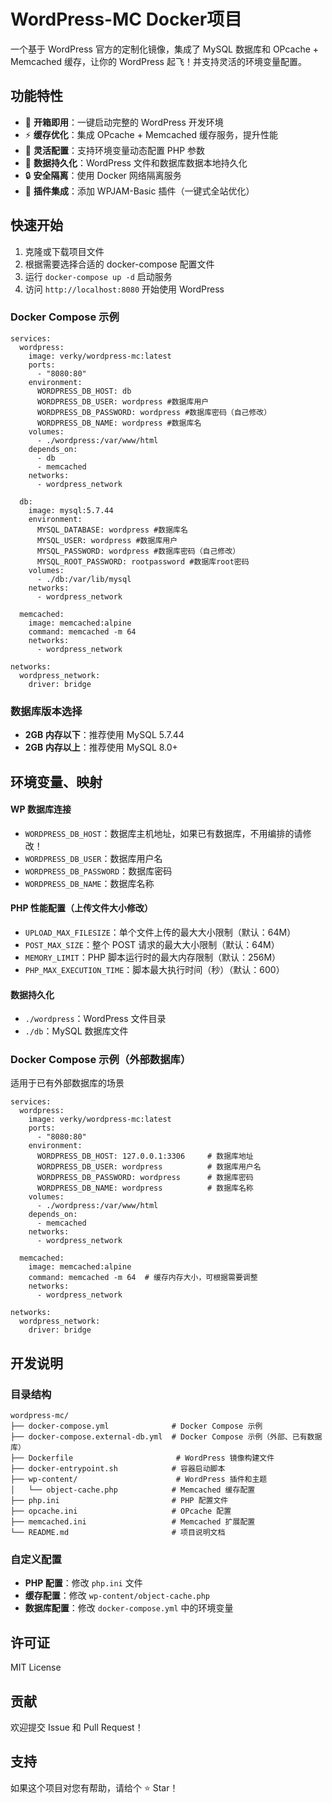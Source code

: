 # WordPress-MC Docker项目

一个基于 WordPress 官方的定制化镜像，集成了 MySQL 数据库和 OPcache + Memcached 缓存，让你的 WordPress 起飞！并支持灵活的环境变量配置。

## 功能特性

- 🚀 **开箱即用**：一键启动完整的 WordPress 开发环境
- ⚡ **缓存优化**：集成 OPcache + Memcached 缓存服务，提升性能
- 🔧 **灵活配置**：支持环境变量动态配置 PHP 参数
- 📁 **数据持久化**：WordPress 文件和数据库数据本地持久化
- 🔒 **安全隔离**：使用 Docker 网络隔离服务
- 🎈 **插件集成**：添加 WPJAM-Basic 插件（一键式全站优化）

## 快速开始

1. 克隆或下载项目文件
2. 根据需要选择合适的 docker-compose 配置文件
3. 运行 `docker-compose up -d` 启动服务
4. 访问 `http://localhost:8080` 开始使用 WordPress

### Docker Compose 示例

```
services:
  wordpress:
    image: verky/wordpress-mc:latest
    ports:
      - "8080:80"
    environment:
      WORDPRESS_DB_HOST: db
      WORDPRESS_DB_USER: wordpress #数据库用户
      WORDPRESS_DB_PASSWORD: wordpress #数据库密码（自己修改）
      WORDPRESS_DB_NAME: wordpress #数据库名
    volumes:
      - ./wordpress:/var/www/html
    depends_on:
      - db
      - memcached
    networks:
      - wordpress_network

  db:
    image: mysql:5.7.44
    environment:
      MYSQL_DATABASE: wordpress #数据库名
      MYSQL_USER: wordpress #数据库用户
      MYSQL_PASSWORD: wordpress #数据库密码（自己修改）
      MYSQL_ROOT_PASSWORD: rootpassword #数据库root密码
    volumes:
      - ./db:/var/lib/mysql
    networks:
      - wordpress_network

  memcached:
    image: memcached:alpine
    command: memcached -m 64
    networks:
      - wordpress_network

networks:
  wordpress_network:
    driver: bridge
```

### 数据库版本选择

- **2GB 内存以下**：推荐使用 MySQL 5.7.44
- **2GB 内存以上**：推荐使用 MySQL 8.0+

## 环境变量、映射

#### WP 数据库连接
- `WORDPRESS_DB_HOST`：数据库主机地址，如果已有数据库，不用编排的请修改！
- `WORDPRESS_DB_USER`：数据库用户名
- `WORDPRESS_DB_PASSWORD`：数据库密码
- `WORDPRESS_DB_NAME`：数据库名称

#### PHP 性能配置（上传文件大小修改）
- `UPLOAD_MAX_FILESIZE`：单个文件上传的最大大小限制（默认：64M）
- `POST_MAX_SIZE`：整个 POST 请求的最大大小限制（默认：64M）
- `MEMORY_LIMIT`：PHP 脚本运行时的最大内存限制（默认：256M）
- `PHP_MAX_EXECUTION_TIME`：脚本最大执行时间（秒）（默认：600）

#### 数据持久化
- `./wordpress`：WordPress 文件目录
- `./db`：MySQL 数据库文件

### Docker Compose 示例（外部数据库）
适用于已有外部数据库的场景
```
services:
  wordpress:
    image: verky/wordpress-mc:latest
    ports:
      - "8080:80"
    environment:
      WORDPRESS_DB_HOST: 127.0.0.1:3306     # 数据库地址
      WORDPRESS_DB_USER: wordpress          # 数据库用户名
      WORDPRESS_DB_PASSWORD: wordpress      # 数据库密码
      WORDPRESS_DB_NAME: wordpress          # 数据库名称
    volumes:
      - ./wordpress:/var/www/html
    depends_on:
      - memcached
    networks:
      - wordpress_network

  memcached:
    image: memcached:alpine
    command: memcached -m 64  # 缓存内存大小，可根据需要调整
    networks:
      - wordpress_network

networks:
  wordpress_network:
    driver: bridge
```

## 开发说明

### 目录结构

```
wordpress-mc/
├── docker-compose.yml              # Docker Compose 示例
├── docker-compose.external-db.yml  # Docker Compose 示例（外部、已有数据库）
├── Dockerfile                       # WordPress 镜像构建文件
├── docker-entrypoint.sh            # 容器启动脚本
├── wp-content/                      # WordPress 插件和主题
│   └── object-cache.php            # Memcached 缓存配置
├── php.ini                         # PHP 配置文件
├── opcache.ini                     # OPcache 配置
├── memcached.ini                   # Memcached 扩展配置
└── README.md                       # 项目说明文档
```

### 自定义配置

- **PHP 配置**：修改 `php.ini` 文件
- **缓存配置**：修改 `wp-content/object-cache.php`
- **数据库配置**：修改 `docker-compose.yml` 中的环境变量

## 许可证

MIT License

## 贡献

欢迎提交 Issue 和 Pull Request！

## 支持

如果这个项目对您有帮助，请给个 ⭐️ Star！
